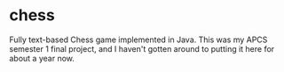 # chess
Fully text-based Chess game implemented in Java. This was my APCS semester 1 final project, and I haven't gotten around to putting it here for about a year now.

